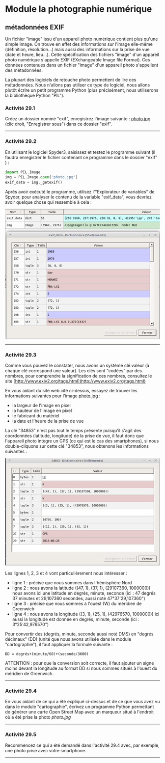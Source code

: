 # Module la photographie numérique
##  métadonnées EXIF

Un fichier "image" issu d'un appareil photo numérique contient plus qu'une simple image. On trouve en effet des informations sur l'image elle-même (définition, résolution...) mais aussi des informations sur la prise de vue (date et heure, lieu...). Cette spécification des fichiers "image" d'un appareil photo numérique s'appelle EXIF (EXchangeable Image file Format). Ces données contenues dans un fichier "image" d'un appareil photo s'appellent des métadonnées.

La plupart des logiciels de retouche photo permettent de lire ces métadonnées. Nous n'allons pas utiliser ce type de logiciel, nous allons plutôt écrire un petit programme Python (plus précisément, nous utiliserons la bibliothèque Python "PIL").

### Activité 29.1

Créez un dossier nommé "exif", enregistrez l'image suivante : [photo.jpg](/asset/photo.jpg) (clic droit, "Enregistrer sous") dans ce dossier "exif".
***

### Activité 29.2

En utilisant le logiciel Spyder3, saisissez et testez le programme suivant (il faudra enregistrer le fichier contenant ce programme dans le dossier "exif" ) :

```python
import PIL.Image
img = PIL.Image.open('photo.jpg')
exif_data = img._getexif()
```
Après avoir exécuté le programme, utilisez l'"Explorateur de variables" de Spyder, pour analyser le contenu de la variable "exif_data", vous devriez avoir quelque chose qui ressemble à cela :

![](/img/exif.png)
***

### Activité 29.3

Comme vous pouvez le constater, nous avons un système clé:valeur (à chaque clé correspond une valeur). Les clés sont "codées" par des nombres, pour comprendre la signification de ces nombres, consultez le site [http://www.exiv2.org/tags.html](http://www.exiv2.org/tags.html)

En vous aidant du site web cité ci-dessus, essayez de trouver les informations suivantes pour l'image [photo.jpg](/asset/photo.jpg) :

- la largeur de l'image en pixel
- la hauteur de l'image en pixel
- le fabricant du matériel
- la date et l'heure de la prise de vue

La clé "34853" n'est pas tout le temps présente puisqu'il s'agit des coordonnées (latitude, longitude) de la prise de vue, il faut donc que l'appareil photo intègre un GPS (ce qui est le cas des smartphones), si nous double-cliquons sur cette clé "34853", nous obtenons les informations suivantes :

![](/img/exif_gps.png)

Les lignes 1, 2, 3 et 4 vont particulièrement nous intéresser :

- ligne 1 : précise que nous sommes dans l'hémisphère Nord
- ligne 2 : nous avons la latitude ((47, 1), (37, 1), (29107360, 1000000)) nous avons ici une latitude en degrés, minute, seconde (ici : 47 degrés 37 minutes et 29,107360 secondes, aussi noté 47°37'29,107360")
- ligne 3 : précise que nous sommes à l'ouest (W) du méridien de Greenwich
- ligne 4 : nous avons la longitude ((3, 1), (25, 1), (42976570, 1000000)) ici aussi la longitude est donnée en degrés, minute, seconde (ici : 3°25'42,976570")

Pour convertir des (degrés, minute, seconde aussi noté DMS) en "degrés décimaux" (DD) (unité que nous avons utilisée dans le module "cartographie"), il faut appliquer la formule suivante :

```
DD = degrés+(minute/60)+(seconde/3600)
```
ATTENTION : pour que la conversion soit correcte, il faut ajouter un signe moins devant la longitude au format DD si nous sommes situés à l'ouest du méridien de Greenwich.
***

### Activité 29.4

En vous aidant de ce qui a été expliqué ci-dessus et de ce que vous avez vu dans le module "cartographie", écrivez un programme Python permettant de générer une carte Open Street Map avec un marqueur situé à l'endroit où a été prise la photo *photo.jpg*
***

### Activité 29.5

Recommencez ce qui a été demandé dans l'activité 29.4 avec, par exemple, une photo prise avec votre smartphone.
***

